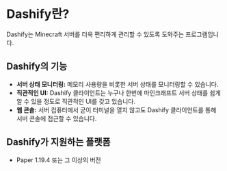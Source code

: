 # Dashify란?

Dashify는 Minecraft 서버를 더욱 편리하게 관리할 수 있도록 도와주는 프로그램입니다.

## Dashify의 기능

- **서버 상태 모니터링:** 메모리 사용량을 비롯한 서버 상태를 모니터링할 수 있습니다.
- **직관적인 UI:** Dashify 클라이언트는 누구나 한번에 마인크래프트 서버 상태를 쉽게 알 수 있을 정도로 직관적인 UI를 갖고 있습니다.
- **웹 콘솔:** 서버 컴퓨터에서 굳이 터미널을 열지 않고도 Dashify 클라이언트를 통해 서버 콘솔에 접근할 수 있습니다.

## Dashify가 지원하는 플랫폼

- Paper 1.19.4 또는 그 이상의 버전
